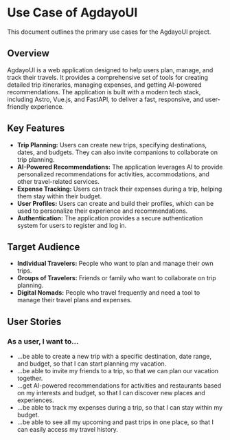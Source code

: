 # Use Case of AgdayoUI

This document outlines the primary use cases for the AgdayoUI project.

## Overview

AgdayoUI is a web application designed to help users plan, manage, and track their travels. It provides a comprehensive set of tools for creating detailed trip itineraries, managing expenses, and getting AI-powered recommendations. The application is built with a modern tech stack, including Astro, Vue.js, and FastAPI, to deliver a fast, responsive, and user-friendly experience.

## Key Features

*   **Trip Planning:** Users can create new trips, specifying destinations, dates, and budgets. They can also invite companions to collaborate on trip planning.
*   **AI-Powered Recommendations:** The application leverages AI to provide personalized recommendations for activities, accommodations, and other travel-related services.
*   **Expense Tracking:** Users can track their expenses during a trip, helping them stay within their budget.
*   **User Profiles:** Users can create and build their profiles, which can be used to personalize their experience and recommendations.
*   **Authentication:** The application provides a secure authentication system for users to register and log in.

## Target Audience

*   **Individual Travelers:** People who want to plan and manage their own trips.
*   **Groups of Travelers:** Friends or family who want to collaborate on trip planning.
*   **Digital Nomads:** People who travel frequently and need a tool to manage their travel plans and expenses.

## User Stories

### As a user, I want to...

*   ...be able to create a new trip with a specific destination, date range, and budget, so that I can start planning my vacation.
*   ...be able to invite my friends to a trip, so that we can plan our vacation together.
*   ...get AI-powered recommendations for activities and restaurants based on my interests and budget, so that I can discover new places and experiences.
*   ...be able to track my expenses during a trip, so that I can stay within my budget.
*   ...be able to see all my upcoming and past trips in one place, so that I can easily access my travel history.